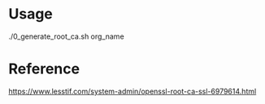 # Usage

./0_generate_root_ca.sh org_name

# Reference

https://www.lesstif.com/system-admin/openssl-root-ca-ssl-6979614.html